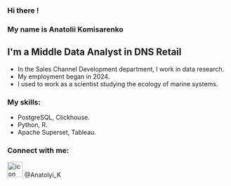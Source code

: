 ### Hi there !

### My name is Anatolii Komisarenko

## I'm a Middle Data Analyst in DNS Retail

* In the Sales Channel Development department, I work in data research.
* My employment began in 2024.
* I used to work as a scientist studying the ecology of marine systems.

### My skills:

* PostgreSQL, Clickhouse.
* Python, R.
* Apache Superset, Tableau.

### Connect with me:
<image src="https://cdn-icons-png.flaticon.com/128/152/152827.png" alt="icon" width="35" height="35">
@Anatolyi_K
